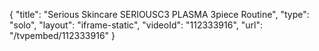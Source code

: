 {
    "title": "Serious Skincare SERIOUSC3 PLASMA 3piece Routine",
    "type": "solo",
    "layout": "iframe-static",
    "videoId": "112333916",
    "url": "\/tvpembed\/112333916"
}